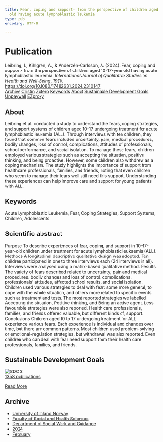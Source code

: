 ```yaml
---
title: Fear, coping and support- from the perspective of children aged 10-17-year
  old having acute lymphoblastic leukemia
type: pub
encoding: UTF-8

---
```

<h1>Publication</h1>
<article id="csl-bib-container-M6MVSSVX" class="csl-bib-container">
  <div class="csl-bib-body"> <div class="csl-entry">Leibring, I., Kihlgren, A., &#38; Anderzén-Carlsson, A. (2024). Fear, coping and support- from the perspective of children aged 10-17-year old having acute lymphoblastic leukemia. <i>International Journal of Qualitative Studies on Health and Well-Being</i>, <i>19</i>(1). <a href="https://doi.org/10.1080/17482631.2024.2310147">https://doi.org/10.1080/17482631.2024.2310147</a></div> </div>
  <div class="csl-bib-buttons">
    <a href="#taxonomy-article-M6MVSSVX" alt="archive" class="csl-bib-button">Archive</a>
    <a href="https://app.cristin.no/results/show.jsf?id=2249555" alt="Cristin" class="csl-bib-button">Cristin</a>
    <a href="http://zotero.org/groups/5881554/items/M6MVSSVX" alt="Zotero" class="csl-bib-button">Zotero</a>
    <a href="#keywords-article-M6MVSSVX" alt="keywords" class="csl-bib-button">Keywords</a>
    <a href="#about-article-M6MVSSVX" alt="about_pub" class="csl-bib-button">About</a>
    <a href="#sdg-article-M6MVSSVX" alt="sdg" class="csl-bib-button">Sustainable Development Goals</a>
    <a href="https://www.tandfonline.com/doi/pdf/10.1080/17482631.2024.2310147?needAccess=true" alt="Unpaywall" class="csl-bib-button">Unpaywall</a>
    <a href="https://www.tandfonline.com/doi/pdf/10.1080/17482631.2024.2310147?needAccess=true" alt="EZproxy" class="csl-bib-button">EZproxy</a>
  </div>
  <div id="csl-bib-meta-container-M6MVSSVX"></div>
</article>
<div id="csl-bib-meta-M6MVSSVX" class="csl-bib-meta">
  <article id="about-article-M6MVSSVX" class="about_pub-article">
    <h1>About</h1>
    Leibring et al. conducted a study to understand the fears, coping strategies, and support systems of children aged 10-17 undergoing treatment for acute lymphoblastic leukemia (ALL). Through interviews with ten children, they found that common fears included uncertainty, pain, medical procedures, bodily changes, loss of control, complications, attitudes of professionals, school performance, and social isolation. To manage these fears, children employed various strategies such as accepting the situation, positive thinking, and being proactive. However, some children also withdrew as a coping mechanism. The study highlights the importance of support from healthcare professionals, families, and friends, noting that even children who seem to manage their fears well still need this support. Understanding these experiences can help improve care and support for young patients with ALL.
  </article>
  <article id="keywords-article-M6MVSSVX" class="keywords-article">
    <h1>Keywords</h1>
    Acute Lymphoblastic Leukemia, Fear, Coping Strategies, Support Systems, Children, Adolescents
  </article>
  <article id="abstract-article-M6MVSSVX" class="abstract-article">
    <h1>Scientific abstract</h1>
    Purpose To describe experiences of fear, coping, and support in 10–17-year-old children under treatment for acute lymphoblastic leukaemia (ALL). Methods A longitudinal descriptive qualitative design was adopted. Ten children participated in one to three interviews each (24 interviews in all). Interviews were analysed using a matrix-based qualitative method. Results The variety of fears described related to uncertainty, pain and medical procedures, bodily changes and loss of control, complications, professionals’ attitudes, affected school results, and social isolation. Children used various strategies to deal with fear: some more general, to cope with the whole situation, and others more related to specific events such as treatment and tests. The most reported strategies we labelled Accepting the situation, Positive thinking, and Being an active agent. Less favourable strategies were also reported. Health care professionals, families, and friends offered valuable, but different kinds of, support. Conclusions Children aged 10 to 17 undergoing treatment for ALL experience various fears. Each experience is individual and changes over time, but there are common patterns. Most children used problem-solving or emotional-regulation strategies, but withdrawal was also reported. Even children who can deal with fear need support from their health care professionals, families, and friends.
  </article>
  <article id="sdg-article-M6MVSSVX" class="sdg-article">
    <h1>Sustainable Development Goals</h1>
    <div class="sdg-container"><div id="sdg3" class="sdg">
        <img src="{{< params subfolder >}}images/sdg/sdg03_en.png" class="image" alt="SDG 3">
        <div class="sdg-overlay">
          <a href="/en/archive/?key=?sdg=3#archive" class="sdg-publication-count"><span>1358</span> publications</a>
          <p><a href="https://sdgs.un.org/goals/goal3" class="sdg-read-more">Read More</a></p>
        </div>
      </div></div>
  </article>
  <article id="taxonomy-article-M6MVSSVX" class="taxonomy-article">
    <h1>Archive</h1>
    <ul>
      <li>
        <a href="/en/archive/?key=3DCRN523">University of Inland Norway</a>
      </li>
      <li>
        <a href="/en/archive/?key=IDKFS3MX">Faculty of Social and Health Sciences</a>
      </li>
      <li>
        <a href="/en/archive/?key=CU4VFGCV">Department of Social Work and Guidance</a>
      </li>
      <li>
        <a href="/en/archive/?key=85HRZ8WX">2024</a>
      </li>
      <li>
        <a href="/en/archive/?key=HCBY5JY7">February</a>
      </li>
    </ul>
  </article>
</div>
